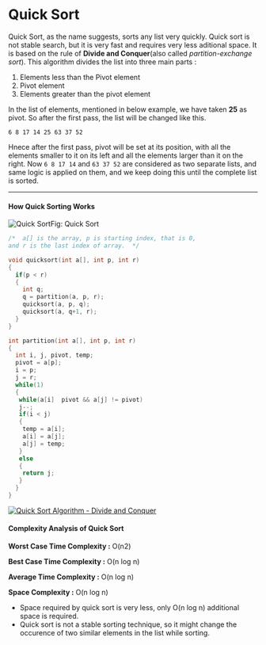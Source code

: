 # Quick Sort        

Quick Sort, as the name suggests, sorts any list very  quickly. Quick sort is not stable search, but it is very fast and  requires very less aditional space. It is based on the rule of **Divide and Conquer**(also called *partition-exchange sort*). This algorithm divides the list into three main parts :

1. Elements less than the Pivot element
2. Pivot element
3. Elements greater than the pivot element

In the list of elements, mentioned in below example, we have taken **25** as pivot. So after the first pass, the list will be changed like this.

`6 8 17 14 25 63 37 52`

Hnece after the first pass, pivot will be set at its position, with  all the elements smaller to it on its left and all the elements larger  than it on the right. Now `6 8 17 14` and `63 37 52`  are considered as two separate lists, and same logic is applied on  them, and we keep doing this until the complete list is sorted.

------

#### How Quick Sorting Works

![Quick Sort](http://sketchingdream.com/blog/wp-content/uploads/2015/12/quick-sort.png)Fig: Quick Sort

 

```c++
/*  a[] is the array, p is starting index, that is 0, 
and r is the last index of array.  */

void quicksort(int a[], int p, int r)    
{
  if(p < r)
  {
    int q;
    q = partition(a, p, r);
    quicksort(a, p, q);
    quicksort(a, q+1, r);
  }
}

int partition(int a[], int p, int r)
{
  int i, j, pivot, temp;
  pivot = a[p];
  i = p;
  j = r;
  while(1)
  {
   while(a[i]  pivot && a[j] != pivot)
   j--;
   if(i < j)
   {
    temp = a[i];
    a[i] = a[j];
    a[j] = temp;
   }
   else
   {
    return j;
   }
  }
}
```

[![Quick Sort Algorithm - Divide and Conquer](https://img.youtube.com/vi/-7pzsM6gxgY/0.jpg)](https://www.youtube.com/watch?v=-7pzsM6gxgY)

#### Complexity Analysis of Quick Sort

**Worst Case Time Complexity :** O(n2)

**Best Case Time Complexity :** O(n log n)

**Average Time Complexity :** O(n log n)

**Space Complexity :** O(n log n)

- Space required by quick sort is very less, only O(n log n) additional space is required.
- Quick sort is not a stable sorting technique, so it might change the  occurence of two similar elements in the list while sorting.